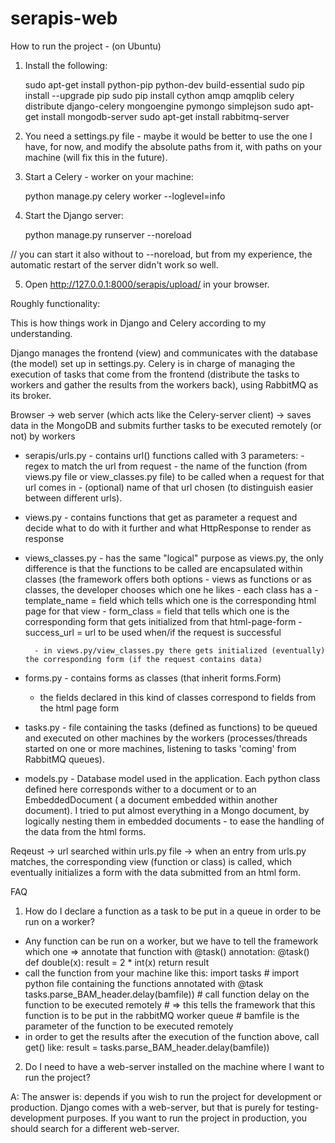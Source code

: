 serapis-web
===========

How to run the project - (on Ubuntu)

1. Install the following:
                                             
	sudo apt-get install python-pip python-dev build-essential
	sudo pip install --upgrade pip
	sudo pip install cython amqp amqplib celery distribute django-celery mongoengine pymongo simplejson
	sudo apt-get install mongodb-server
	sudo apt-get install rabbitmq-server

2. You need a settings.py file - maybe it would be better to use the one I have, for now, and modify the absolute paths from it, with paths on your machine (will fix this in the future).

3. Start a Celery - worker on your machine:

	python manage.py celery worker --loglevel=info

4. Start the Django server:

	python manage.py runserver --noreload

 // you can start it also without to --noreload, but from my experience, the automatic restart of the server didn't work so well. 

5. Open http://127.0.0.1:8000/serapis/upload/ in your browser.



Roughly functionality:


This is how things work in Django and Celery according to my understanding.

Django manages the frontend (view) and communicates with the database (the model) set up in settings.py. Celery is in charge of managing the execution of tasks that come from the frontend (distribute the tasks to workers and gather the results from the workers back), using RabbitMQ as its broker.

Browser -> web server (which acts like the Celery-server client) -> saves data in the MongoDB and submits further tasks to be executed remotely (or not) by workers


- serapis/urls.py - contains url() functions called with 3 parameters:
		- regex to match the url from request
		- the name of the function (from views.py file or view_classes.py file) to be called when a request for that url comes in
		- (optional) name of that url chosen (to distinguish easier between different urls).

- views.py - contains functions that get as parameter a request and decide what to do with it further and what HttpResponse to render as response
- views_classes.py - has the same "logical" purpose as views.py, the only difference is that the functions to be called are encapsulated within classes (the framework offers both options - views as functions or as classes, the developer chooses which one he likes
		- each class has a 
				- template_name = field which tells which one is the corresponding html page for that view
				- form_class = field that tells which one is the corresponding form that gets initialized from that html-page-form
				- success_url = url to be used when/if the request is successful

		- in views.py/view_classes.py there gets initialized (eventually) the corresponding form (if the request contains data)

- forms.py - contains forms as classes (that inherit forms.Form)
	 - the fields declared in this kind of classes correspond to fields from the  html page form

- tasks.py - file containing the tasks (defined as functions) to be queued and executed on other machines by the workers (processes/threads started on one or more machines, listening to tasks 'coming' from RabbitMQ queues).

- models.py - Database model used in the application. Each python class defined here corresponds wither to a document or to an EmbeddedDocument ( a document embedded within another document). I tried to put almost everything in a Mongo document, by logically nesting them in embedded documents - to ease the handling of the data from the html forms.


Reqeust -> url searched within urls.py file -> when an entry from urls.py matches, the corresponding view (function or class) is called, which eventually initializes a form with the data submitted from an html form.


FAQ

1. How do I declare a function as a task to be put in a queue in order to be run on a worker?


 - Any function can be run on a worker, but we have to tell the framework which one => annotate that function with @task() annotation:
	@task()
	def double(x):
	    result = 2 * int(x)
	    return result
 - call the function from your machine like this:
	import tasks 	# import python file containing the functions annotated with @task
	tasks.parse_BAM_header.delay(bamfile))	# call function delay on the function to be executed remotely 
						# => this tells the framework that this function is to be put in the rabbitMQ worker queue
						# bamfile is the parameter of the function to be executed remotely
 - in order to get the results after the execution of the function above, call get() like:
	result = tasks.parse_BAM_header.delay(bamfile))

2. Do I need to have a web-server installed on the machine where I want to run the project?

A: The answer is: depends if you wish to run the project for development or production. Django comes with a web-server, but that is purely for testing-development purposes. If you want to run the project in production, you should search for a different web-server.



